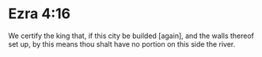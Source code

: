 # Ezra 4:16

We certify the king that, if this city be builded [again], and the walls thereof set up, by this means thou shalt have no portion on this side the river.